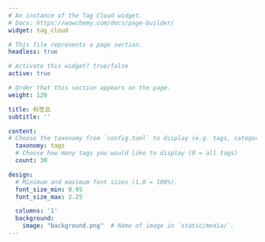 ```yaml
---
# An instance of the Tag Cloud widget.
# Docs: https://wowchemy.com/docs/page-builder/
widget: tag_cloud

# This file represents a page section.
headless: true

# Activate this widget? true/false
active: true

# Order that this section appears on the page.
weight: 120

title: 标签云
subtitle: ''

content:
# Choose the taxonomy from `config.toml` to display (e.g. tags, categories)
  taxonomy: tags
  # Choose how many tags you would like to display (0 = all tags)
  count: 30

design:
  # Minimum and maximum font sizes (1.0 = 100%).
  font_size_min: 0.95
  font_size_max: 2.25

  columns: '1'
  background:
    image: "background.png"  # Name of image in `static/media/`.
---
```

